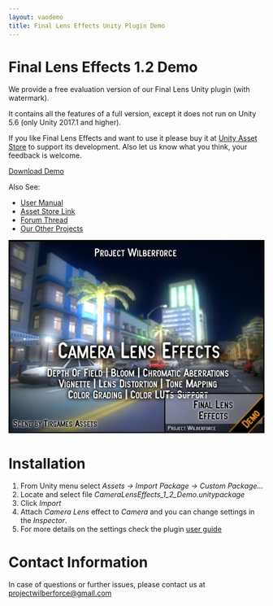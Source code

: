 ```yaml
---
layout: vaodemo
title: Final Lens Effects Unity Plugin Demo
---
```


# Final Lens Effects 1.2 Demo

We provide a free evaluation version of our Final Lens Unity plugin (with watermark).

It contains all the features of a full version, except it does not run on Unity 5.6 (only Unity 2017.1 and higher). 

If you like Final Lens Effects and want to use it please buy it at [Unity Asset Store](http://u3d.as/Sgg) to support its development. Also let us know what you think, your feedback is welcome.

<a href="https://projectwilberforce.github.io/cameralens/demo/CameraLensEffects_1_2_Demo.unitypackage" class="downloadbtn">Download Demo</a>
   
Also See:

 - [User Manual](https://projectwilberforce.github.io/cameralens/manual)
 - [Asset Store Link](http://u3d.as/Sgg)
 - [Forum Thread](https://forum.unity.com/threads/final-lens-effects-image-effect.530606/)
 - [Our Other Projects](https://www.assetstore.unity3d.com/en/#!/search/page=1/sortby=popularity/query=publisher:22764)

![](camera_lens_1_2_demo.png)

# Installation

1. From Unity menu select *Assets -> Import Package -> Custom Package...*
2. Locate and select file *CameraLensEffects_1_2_Demo.unitypackage*  
3. Click *Import*   
5. Attach *Camera Lens* effect to *Camera* and you can change settings in the *Inspector*.
6. For more details on the settings check the plugin [user guide](/cameralens/manual)

# Contact Information
In case of questions or further issues, please contact us at <projectwilberforce@gmail.com>


